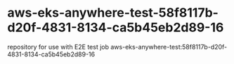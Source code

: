 # aws-eks-anywhere-test-58f8117b-d20f-4831-8134-ca5b45eb2d89-16
repository for use with E2E test job aws-eks-anywhere-test:58f8117b-d20f-4831-8134-ca5b45eb2d89-16
